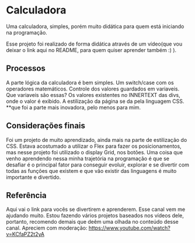# Calculadora
Uma calculadora, simples, porém muito didática para quem está iniciando na programação.

Esse projeto foi realizado de forma didática através de um vídeo(que vou deixar o link aqui no README, para quem quiser aprender também :) ).

## Processos

A parte lógica da calculadora é bem simples. Um switch/case com os operadores matemáticos. Controle dos valores guardados em variaveis. Que variaveis são essas? Os valores existentes no INNERTEXT das divs, onde o valor é exibido.
A estilização da página se da pela linguagem CSS. **que foi a parte mais inovadora, pelo menos para mim.

## Considerações finais

Foi um projeto de muito aprendizado, ainda mais na parte de estilização do CSS. Estava acostumado a utilizar o Flex para fazer os posicionamentos, mas nesse projeto foi utilizado o display Grid, nos botões. Uma coisa que venho aprendendo nessa minha trajetória na programação é que se desafiar é o principal fator para conseguir evoluir, explorar e se divertir com todas as funções que existem e que vão existir das linguagens é muito importante e divertido.

## Referência

Aqui vai o link para vocês se divertirem e aprenderem. Esse canal vem me ajudando muito. Estou fazendo vários projetos baseados nos vídeos dele, portanto, recomendo demais que deêm uma olhada no conteúdo desse canal.
Apreciem com moderação: https://www.youtube.com/watch?v=KCfaPZ2t2yA
